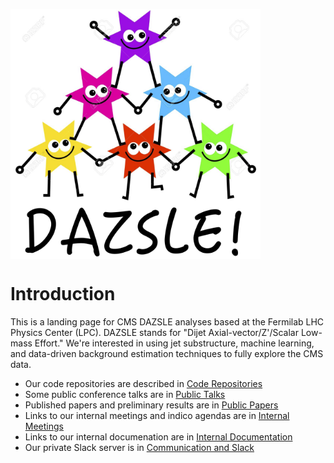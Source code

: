 <p><img src="img/dazsle_logo.png" width="400" height="400" align="middle"></p>

# Introduction

This is a landing page for CMS DAZSLE analyses based at the Fermilab LHC Physics Center (LPC). DAZSLE stands for "Dijet Axial-vector/Z'/Scalar Low-mass Effort." We're interested in using jet substructure, machine learning, and data-driven background estimation techniques to fully explore the CMS data.

* Our code repositories are described in [Code Repositories](CODE.md) 
* Some public conference talks are in [Public Talks](TALKS.md) 
* Published papers and preliminary results are in [Public Papers](PAPERS.md) 
* Links to our internal meetings and indico agendas are in [Internal Meetings](INDICO.md) 
* Links to our internal documenation are in [Internal Documentation](CADI.md) 
* Our private Slack server is in [Communication and Slack](SLACK.md)